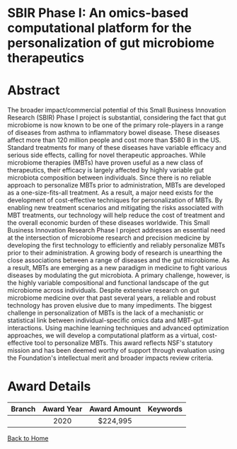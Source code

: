 
SBIR Phase I: An omics-based computational platform for the personalization of gut microbiome therapeutics
==========================================================================================================

# Abstract


The broader impact/commercial potential of this Small Business Innovation Research (SBIR) Phase I project is substantial, considering the fact that gut microbiome is now known to be one of the primary role-players in a range of diseases from asthma to inflammatory bowel disease. These diseases affect more than 120 million people and cost more than $580 B in the US. Standard treatments for many of these diseases have variable efficacy and serious side effects, calling for novel therapeutic approaches. While microbiome therapies (MBTs) have proven useful as a new class of therapeutics, their efficacy is largely affected by highly variable gut microbiota composition between individuals. Since there is no reliable approach to personalize MBTs prior to administration, MBTs are developed as a one-size-fits-all treatment. As a result, a major need exists for the development of cost-effective techniques for personalization of MBTs. By enabling new treatment scenarios and mitigating the risks associated with MBT treatments, our technology will help reduce the cost of treatment and the overall economic burden of these diseases worldwide. This Small Business Innovation Research Phase I project addresses an essential need at the intersection of microbiome research and precision medicine by developing the first technology to efficiently and reliably personalize MBTs prior to their administration. A growing body of research is unearthing the close associations between a range of diseases and the gut microbiome. As a result, MBTs are emerging as a new paradigm in medicine to fight various diseases by modulating the gut microbiota. A primary challenge, however, is the highly variable compositional and functional landscape of the gut microbiome across individuals. Despite extensive research on gut microbiome medicine over that past several years, a reliable and robust technology has proven elusive due to many impediments. The biggest challenge in personalization of MBTs is the lack of a mechanistic or statistical link between individual-specific omics data and MBT-gut interactions. Using machine learning techniques and advanced optimization approaches, we will develop a computational platform as a virtual, cost-effective tool to personalize MBTs. This award reflects NSF's statutory mission and has been deemed worthy of support through evaluation using the Foundation's intellectual merit and broader impacts review criteria.  

# Award Details

|Branch|Award Year|Award Amount|Keywords|
| :---: | :---: | :---: | :---: |
||2020|$224,995||
  
  


[Back to Home](https://github.com/chrischow/dod_sbir_awards/JT/#539)